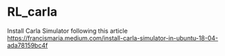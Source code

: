 # RL_carla </br>
Install Carla Simulator following this article
https://francismaria.medium.com/install-carla-simulator-in-ubuntu-18-04-ada78159bc4f
